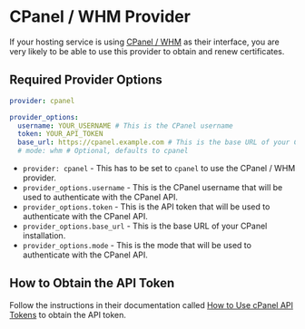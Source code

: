 # CPanel / WHM Provider

If your hosting service is using [CPanel / WHM](https://www.cpanel.net/) as their interface, you are very likely to be able to use this provider to obtain and renew certificates.

## Required Provider Options

```yaml
provider: cpanel

provider_options:
  username: YOUR_USERNAME # This is the CPanel username
  token: YOUR_API_TOKEN
  base_url: https://cpanel.example.com # This is the base URL of your CPanel installation
  # mode: whm # Optional, defaults to cpanel
```

- `provider: cpanel` - This has to be set to `cpanel` to use the CPanel / WHM provider.
- `provider_options.username` - This is the CPanel username that will be used to authenticate with the CPanel API.
- `provider_options.token` - This is the API token that will be used to authenticate with the CPanel API.
- `provider_options.base_url` - This is the base URL of your CPanel installation.
- `provider_options.mode` - This is the mode that will be used to authenticate with the CPanel API.

## How to Obtain the API Token

Follow the instructions in their documentation called [How to Use cPanel API Tokens](https://docs.cpanel.net/knowledge-base/security/how-to-use-cpanel-api-tokens/) to obtain the API token.